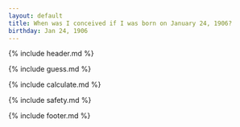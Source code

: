 ```yaml
---
layout: default
title: When was I conceived if I was born on January 24, 1906?
birthday: Jan 24, 1906
---
```


{% include header.md %}

{% include guess.md %}

{% include calculate.md %}

{% include safety.md %}

{% include footer.md %}




